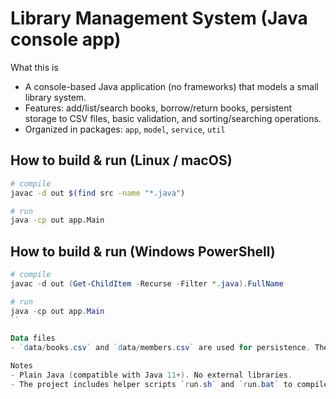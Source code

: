 Library Management System (Java console app)
===========================================

What this is
-  A console-based Java application (no frameworks) that models a small library system.
-  Features: add/list/search books, borrow/return books, persistent storage to CSV files, basic validation, and sorting/searching operations.
-  Organized in packages: `app`, `model`, `service`, `util`

How to build & run (Linux / macOS)
-----------------------------------
```bash
# compile
javac -d out $(find src -name "*.java")

# run
java -cp out app.Main
```

How to build & run (Windows PowerShell)
---------------------------------------
```powershell
# compile
javac -d out (Get-ChildItem -Recurse -Filter *.java).FullName

# run
java -cp out app.Main
``

Data files
- `data/books.csv` and `data/members.csv` are used for persistence. The app will create them if missing.

Notes
- Plain Java (compatible with Java 11+). No external libraries.
- The project includes helper scripts `run.sh` and `run.bat` to compile+run quickly.
